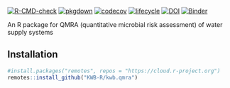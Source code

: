 [![R-CMD-check](https://github.com/KWB-R/kwb.qmra/workflows/R-CMD-check/badge.svg)](https://github.com/KWB-R/kwb.qmra/actions?query=workflow%3AR-CMD-check)
[![pkgdown](https://github.com/KWB-R/kwb.qmra/workflows/pkgdown/badge.svg)](https://github.com/KWB-R/kwb.qmra/actions?query=workflow%3Apkgdown)
[![codecov](https://codecov.io/github/KWB-R/kwb.qmra/branch/master/graphs/badge.svg)](https://codecov.io/github/KWB-R/kwb.qmra)
[![lifecycle](https://img.shields.io/badge/lifecycle-maturing-blue.svg)](https://www.tidyverse.org/lifecycle/#maturing)
[![DOI](https://zenodo.org/badge/68301647.svg)](https://zenodo.org/badge/latestdoi/68301647)
[![Binder](http://mybinder.org/badge.svg)](https://mybinder.org/v2/gh/kwb-r/kwb.qmra/master?urlpath=rstudio)


An R package for QMRA (quantitative microbial risk assessment) of water supply systems


## Installation

```r
#install.packages("remotes", repos = "https://cloud.r-project.org")
remotes::install_github("KWB-R/kwb.qmra")
```